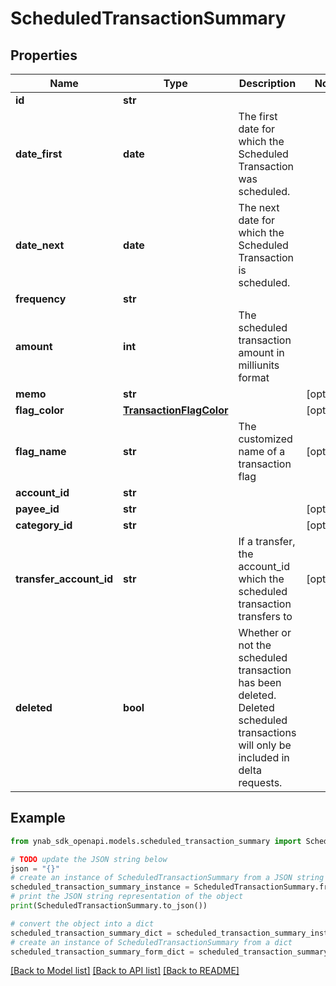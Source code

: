 # ScheduledTransactionSummary


## Properties

Name | Type | Description | Notes
------------ | ------------- | ------------- | -------------
**id** | **str** |  | 
**date_first** | **date** | The first date for which the Scheduled Transaction was scheduled. | 
**date_next** | **date** | The next date for which the Scheduled Transaction is scheduled. | 
**frequency** | **str** |  | 
**amount** | **int** | The scheduled transaction amount in milliunits format | 
**memo** | **str** |  | [optional] 
**flag_color** | [**TransactionFlagColor**](TransactionFlagColor.md) |  | [optional] 
**flag_name** | **str** | The customized name of a transaction flag | [optional] 
**account_id** | **str** |  | 
**payee_id** | **str** |  | [optional] 
**category_id** | **str** |  | [optional] 
**transfer_account_id** | **str** | If a transfer, the account_id which the scheduled transaction transfers to | [optional] 
**deleted** | **bool** | Whether or not the scheduled transaction has been deleted.  Deleted scheduled transactions will only be included in delta requests. | 

## Example

```python
from ynab_sdk_openapi.models.scheduled_transaction_summary import ScheduledTransactionSummary

# TODO update the JSON string below
json = "{}"
# create an instance of ScheduledTransactionSummary from a JSON string
scheduled_transaction_summary_instance = ScheduledTransactionSummary.from_json(json)
# print the JSON string representation of the object
print(ScheduledTransactionSummary.to_json())

# convert the object into a dict
scheduled_transaction_summary_dict = scheduled_transaction_summary_instance.to_dict()
# create an instance of ScheduledTransactionSummary from a dict
scheduled_transaction_summary_form_dict = scheduled_transaction_summary.from_dict(scheduled_transaction_summary_dict)
```
[[Back to Model list]](../README.md#documentation-for-models) [[Back to API list]](../README.md#documentation-for-api-endpoints) [[Back to README]](../README.md)


